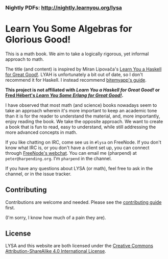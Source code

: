 ### Nightly PDFs: <http://nightly.learnyou.org/lysa>

# Learn You Some Algebras for Glorious Good!

This is a math book. We aim to take a logically rigorous, yet informal
approach to math.

The title (and content) is inspired by Miran Lipovača's
[Learn You a Haskell for Great Good!][lyah]. LYAH is unfortunately a bit
out of date, so I don't recommend it for Haskell. I instead recommend
[bitemyapp's guide][bmag].

**This project is not affiliated with *Learn You a Haskell for Great
Good!* or [Fred Hébert's *Learn You Some Erlang for Great Good!*][2].**

[lyah]: http://learnyouahaskell.com/
[bmag]: https://github.com/bitemyapp/learnhaskell
[webchat]: https://webchat.freenode.net/?channels=%23lysa

I have observed that most math (and science) books nowadays seem to take
an approach wherein it's more important to keep an academic tone than it
is for the reader to understand the material, and, more importantly,
enjoy reading the book. We take the opposite approach. We want to create
a book that is fun to read, easy to understand, while still addressing
the more advanced concepts in math.

If you like chatting on IRC, come see us in `#lysa` on FreeNode. If you
don't know what IRC is, or you don't have a client set up, you can
connect through [FreeNode's webchat][webchat]. You can email me
(pharpend) at `peter@harpending.org`. I'm `pharpend` in the channel.

If you have any questions about LYSA (or math), feel free to ask in the
channel, or in the issue tracker.

## Contributing

Contributions are welcome and needed. Please see the
[contributing guide](https://github.com/learnyou/lysa/blob/master/en/CONTRIBUTING.md)
first.

(I'm sorry, I know how much of a pain they are).

## License

LYSA and this website are both licensed under the 
[Creative Commons Attribution-ShareAlike 4.0 International License][1].

[1]: http://creativecommons.org/licenses/by-sa/4.0
[2]: http://learnyousomeerlang.com/
